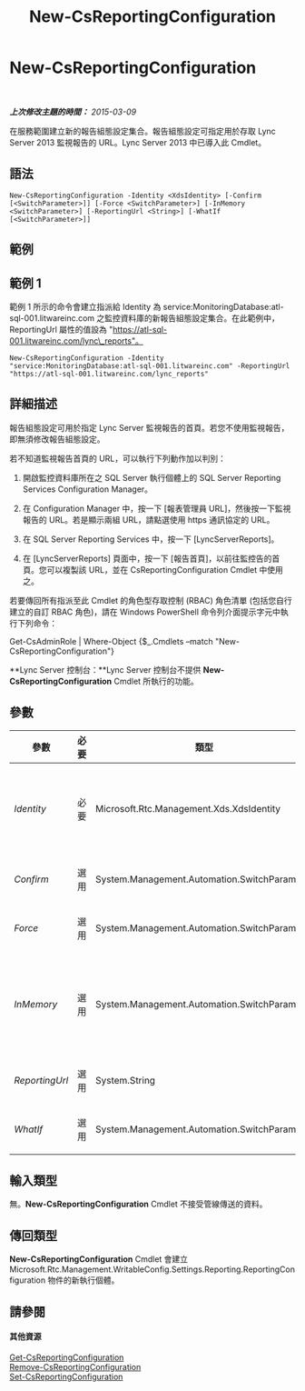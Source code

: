 ﻿---
title: New-CsReportingConfiguration
TOCTitle: New-CsReportingConfiguration
ms:assetid: 2f033456-5c1c-4313-ab17-37038a412189
ms:mtpsurl: https://technet.microsoft.com/zh-tw/library/JJ204787(v=OCS.15)
ms:contentKeyID: 49290473
ms.date: 08/10/2015
mtps_version: v=OCS.15
ms.translationtype: HT
---

# New-CsReportingConfiguration

 

_**上次修改主題的時間：** 2015-03-09_

在服務範圍建立新的報告組態設定集合。報告組態設定可指定用於存取 Lync Server 2013 監視報告的 URL。Lync Server 2013 中已導入此 Cmdlet。

## 語法

    New-CsReportingConfiguration -Identity <XdsIdentity> [-Confirm [<SwitchParameter>]] [-Force <SwitchParameter>] [-InMemory <SwitchParameter>] [-ReportingUrl <String>] [-WhatIf [<SwitchParameter>]]

## 範例

## 範例 1

範例 1 所示的命令會建立指派給 Identity 為 service:MonitoringDatabase:atl-sql-001.litwareinc.com 之監控資料庫的新報告組態設定集合。在此範例中，ReportingUrl 屬性的值設為 "https://atl-sql-001.litwareinc.com/lync\_reports"。

    New-CsReportingConfiguration -Identity "service:MonitoringDatabase:atl-sql-001.litwareinc.com" -ReportingUrl "https://atl-sql-001.litwareinc.com/lync_reports"

## 詳細描述

報告組態設定可用於指定 Lync Server 監視報告的首頁。若您不使用監視報告，即無須修改報告組態設定。

若不知道監視報告首頁的 URL，可以執行下列動作加以判別：

1.  開啟監控資料庫所在之 SQL Server 執行個體上的 SQL Server Reporting Services Configuration Manager。

2.  在 Configuration Manager 中，按一下 \[報表管理員 URL\]，然後按一下監視報告的 URL。若是顯示兩組 URL，請點選使用 https 通訊協定的 URL。

3.  在 SQL Server Reporting Services 中，按一下 \[LyncServerReports\]。

4.  在 \[LyncServerReports\] 頁面中，按一下 \[報告首頁\]，以前往監控告的首頁。您可以複製該 URL，並在 CsReportingConfiguration Cmdlet 中使用之。

若要傳回所有指派至此 Cmdlet 的角色型存取控制 (RBAC) 角色清單 (包括您自行建立的自訂 RBAC 角色)，請在 Windows PowerShell 命令列介面提示字元中執行下列命令：

Get-CsAdminRole | Where-Object {$\_.Cmdlets –match "New-CsReportingConfiguration"}

**Lync Server 控制台：**Lync Server 控制台不提供 **New-CsReportingConfiguration** Cmdlet 所執行的功能。

## 參數


<table>
<colgroup>
<col style="width: 25%" />
<col style="width: 25%" />
<col style="width: 25%" />
<col style="width: 25%" />
</colgroup>
<thead>
<tr class="header">
<th>參數</th>
<th>必要</th>
<th>類型</th>
<th>說明</th>
</tr>
</thead>
<tbody>
<tr class="odd">
<td><p><em>Identity</em></p></td>
<td><p>必要</p></td>
<td><p>Microsoft.Rtc.Management.Xds.XdsIdentity</p></td>
<td><p>要與報告組態設定相關聯之監控資料庫的服務 Identity。例如：</p>
<p>-Identity &quot;Service:MonitoringDatabase:atl-sql-001.litwareinc.com&quot;</p></td>
</tr>
<tr class="even">
<td><p><em>Confirm</em></p></td>
<td><p>選用</p></td>
<td><p>System.Management.Automation.SwitchParameter</p></td>
<td><p>執行命令前先要求您確認。</p></td>
</tr>
<tr class="odd">
<td><p><em>Force</em></p></td>
<td><p>選用</p></td>
<td><p>System.Management.Automation.SwitchParameter</p></td>
<td><p>隱藏執行命令時可能發生的非嚴重錯誤訊息。</p></td>
</tr>
<tr class="even">
<td><p><em>InMemory</em></p></td>
<td><p>選用</p></td>
<td><p>System.Management.Automation.SwitchParameter</p></td>
<td><p>建立物件參照，而不需實際認可該物件為永久變更。如果您會將利用此參數呼叫之 Cmdlet 的輸出指派給變數，則可變更物件參照的屬性，然後呼叫此 Cmdlet 相符的 Set- Cmdlet 來認可這些變更。</p></td>
</tr>
<tr class="odd">
<td><p><em>ReportingUrl</em></p></td>
<td><p>選用</p></td>
<td><p>System.String</p></td>
<td><p>Lync Server 2013監視報告的 URL。</p></td>
</tr>
<tr class="even">
<td><p><em>WhatIf</em></p></td>
<td><p>選用</p></td>
<td><p>System.Management.Automation.SwitchParameter</p></td>
<td><p>描述執行命令後的結果，但無須實際執行命令。</p></td>
</tr>
</tbody>
</table>


## 輸入類型

無。**New-CsReportingConfiguration** Cmdlet 不接受管線傳送的資料。

## 傳回類型

**New-CsReportingConfiguration** Cmdlet 會建立 Microsoft.Rtc.Management.WritableConfig.Settings.Reporting.ReportingConfiguration 物件的新執行個體。

## 請參閱

#### 其他資源

[Get-CsReportingConfiguration](get-csreportingconfiguration.md)  
[Remove-CsReportingConfiguration](remove-csreportingconfiguration.md)  
[Set-CsReportingConfiguration](set-csreportingconfiguration.md)

